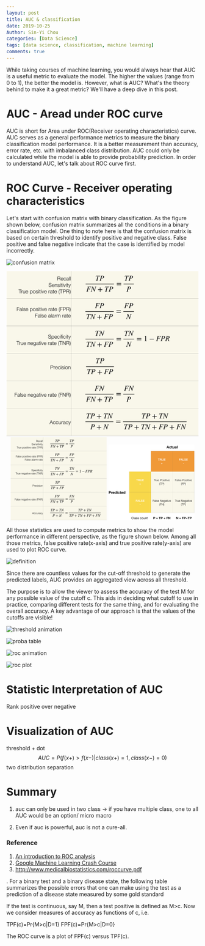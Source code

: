 ```yaml
---
layout: post
title: AUC & classification
date: 2019-10-25
Author: Sin-Yi Chou
categories: [Data Science]
tags: [data science, classification, machine learning]
comments: true
---
```


While taking courses of machine learning, you would always hear that AUC is a useful metric to evaluate the model. The higher the values (range from 0 to 1), the better the model is.  However, what is AUC? What's the theory behind to make it a great metric? We'll have a deep dive in this post.

# AUC - Aread under ROC curve
AUC is short for Area under ROC(Receiver operating characteristics) curve. AUC serves as a general performance metrics to measure the binary classification model performance. It is a better measurement than accuracy, error rate, etc. with imbalanced class distribution. AUC could only be calculated while the model is able to provide probability prediction. In order to understand AUC, let's talk about ROC curve first.

# ROC Curve - Receiver operating characteristics

Let's start with confusion matrix with binary classification. As the figure shown below, confusion matrix summarizes all the conditions in a binary classification model. One thing to note here is that the confusion matrix is based on certain threshold to identify positive and negative class. False positive and false negative indicate that the case is identified by model incorrectly.

![confusion matrix](https://github.com/sinyi-chou/sinyi-chou.github.io/blob/master/images/classification/confusion_matix.png)
<p align="center">
<img src="/assets/classification/metric_definition.png">
<img src="/assets/classification/metric_definition.png" src="#" width="50%"  />
<img src="/images/classification/confusion_matix.png" src="#" width="45%" />
</p>
All those statistics are used to compute metrics to show the model performance in different perspective, as the figure shown below. Among all those metrics, false positive rate(x-axis) and true positive rate(y-axis) are used to plot ROC curve.

![definition](https://github.com/sinyi-chou/sinyi-chou.github.io/blob/master/images/classification/confusion_matix.png)

Since there are countless values for the cut-off threshold to generate the predicted labels, AUC provides an aggregated view across all threshold.

 The purpose is to allow the viewer to assess the accuracy of the test M for any possible value of the cutoff c. This aids in deciding what cutoff to use in practice, comparing different tests for the same thing, and for evaluating the overall accuracy. A key advantage of our approach is that the values of the cutoffs are visible!

![threshold animation](https://github.com/sinyi-chou/sinyi-chou.github.io/blob/master/images/classification/classification_threshold.gif)

![proba table](https://github.com/sinyi-chou/sinyi-chou.github.io/blob/master/images/classification/prob_table.png)

![roc animation](https://github.com/sinyi-chou/sinyi-chou.github.io/blob/master/images/classification/roc_plot_animation.gif)

![roc plot](https://github.com/sinyi-chou/sinyi-chou.github.io/blob/master/images/classification/ROC_plot.png)

# Statistic Interpretation of AUC
Rank
positive over negative

# Visualization of AUC
threshold + dot
$$AUC = P(f(x+)>f(x-)|class(x+)=1, class(x-)=0)$$
two distribution separation

# Summary
1. auc can only be used in two class -> if you have multiple class, one to all AUC would be an option/ micro macro  

1. Even if auc is powerful, auc is not a cure-all.

### Reference
1. [An introduction to ROC analysis](https://www.sciencedirect.com/science/article/abs/pii/S016786550500303X)
2. [Google Machine Learning Crash Course](https://developers.google.com/machine-learning/crash-course/ml-intro)
3. http://www.medicalbiostatistics.com/roccurve.pdf

. For a binary test and a binary disease state, the following table summarizes the possible errors that one can make using the test as a prediction of a disease state measured by some gold standard

If the test is continuous, say M, then a test positive is defined as M>c. Now we consider measures of accuracy as functions of c, i.e.

TPF(c)=Pr{M>c|D=1}
FPF(c)=Pr{M>c|D=0}

The ROC curve is a plot of FPF(c) versus TPF(c).
